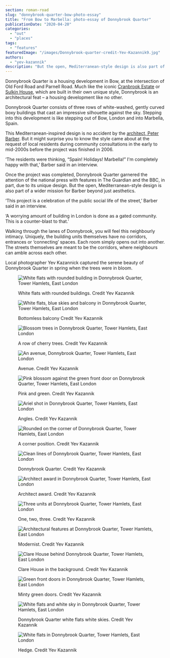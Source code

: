 ```yaml
---
section: roman-road
slug: "donnybrook-quarter-bow-photo-essay"
title: "From Bow to Marbella: photo-essay of Donnybrook Quarter"
publicationDate: "2020-04-20"
categories: 
  - "out"
  - "places"
tags: 
  - "features"
featuredImage: "/images/Donnybrook-quarter-credit-Yev-Kazannik9.jpg"
authors: 
  - "yev-kazannik"
description: "But the open, Mediterranean-style design is also part of a wider mission for Barber beyond just aesthetics."
---
```


Donnybrook Quarter is a housing development in Bow, at the intersection of Old Ford Road and Parnell Road. Much like the iconic [Cranbrook Estate](https://romanroadlondon.com/cranbrook-estate-in-pictures/) or [Sulkin House](https://romanroadlondon.com/sulkin-house-gallery-yev-kazzanik/), which are built in their own unique style, Donnybrook is an architectural feat – a housing development like no other. 

Donnybrook Quarter consists of three rows of white-washed, gently curved boxy buildings that cast an impressive silhouette against the sky. Stepping into this development is like stepping out of Bow, London and into Marbella, Spain. 

This Mediterranean-inspired design is no accident by the [architect, Peter Barber](https://www.theguardian.com/artanddesign/2018/oct/08/washing-line-warrior-the-architect-who-wants-to-get-the-neighbours-singing-peter-barber-social-housing). But it might surprise you to know the style came about at the request of local residents during community consultations in the early to mid-2000s before the project was finished in 2006. 

‘The residents were thinking, “Spain! Holidays! Marbella!” I'm completely happy with that,’ Barber said in an interview.

Once the project was completed, Donnybrook Quarter garnered the attention of the national press with features in The Guardian and the BBC, in part, due to its unique design. But the open, Mediterranean-style design is also part of a wider mission for Barber beyond just aesthetics. 

‘This project is a celebration of the public social life of the street,’ Barber said in an interview.

‘A worrying amount of building in London is done as a gated community. This is a counter-blast to that.’

Walking through the lanes of Donnybrook, you will feel this neighbourly intimacy. Uniquely, the building units themselves have no corridors, entrances or ‘connecting’ spaces. Each room simply opens out into another. The streets themselves are meant to be the corridors, where neighbours can amble across each other. 

Local photographer Yev Kazannick captured the serene beauty of Donnybrook Quarter in spring when the trees were in bloom.

<figure>

![White flats with rounded building in Donnybrook Quarter, Tower Hamlets, East London](/images/Donnybrook-quarter-credit-Yev-Kazannik16-1024x683.jpg)

<figcaption>

White flats with rounded buildings. Credit Yev Kazannik

</figcaption>

</figure>

<figure>

![White flats, blue skies and balcony in Donnybrook Quarter, Tower Hamlets, East London](/images/Donnybrook-quarter-credit-Yev-Kazannik15-1024x683.jpg)

<figcaption>

Bottomless balcony Credit Yev Kazannik

</figcaption>

</figure>

<figure>

![Blossom trees in Donnybrook Quarter, Tower Hamlets, East London](/images/Donnybrook-quarter-credit-Yev-Kazannik14-1024x683.jpg)

<figcaption>

A row of cherry trees. Credit Yev Kazannik

</figcaption>

</figure>

<figure>

![An avenue, Donnybrook Quarter, Tower Hamlets, East London](/images/Donnybrook-quarter-credit-Yev-Kazannik13-1024x683.jpg)

<figcaption>

Avenue. Credit Yev Kazannik

</figcaption>

</figure>

<figure>

![Pink blossom against the green front door on Donnybrook Quarter, Tower Hamlets, East London](/images/Donnybrook-quarter-credit-Yev-Kazannik11.jpg)

<figcaption>

Pink and green. Credit Yev Kazannik

</figcaption>

</figure>

<figure>

![Ariel shot in Donnybrook Quarter, Tower Hamlets, East London](/images/Donnybrook-quarter-credit-Yev-Kazannik10-1024x683.jpg)

<figcaption>

Angles. Credit Yev Kazannik

</figcaption>

</figure>

<figure>

![Rounded on the corner of Donnybrook Quarter, Tower Hamlets, East London](/images/Donnybrook-quarter-credit-Yev-Kazannik9-1024x683.jpg)

<figcaption>

A corner position. Credit Yev Kazannik

</figcaption>

</figure>

<figure>

![Clean lines of Donnybrook Quarter, Tower Hamlets, East London](/images/Donnybrook-quarter-credit-Yev-Kazannik8-1024x683.jpg)

<figcaption>

Donnybrook Quarter. Credit Yev Kazannik

</figcaption>

</figure>

<figure>

![Architect award in Donnybrook Quarter, Tower Hamlets, East London](/images/Donnybrook-quarter-credit-Yev-Kazannik7-1024x683.jpg)

<figcaption>

Architect award. Credit Yev Kazannik

</figcaption>

</figure>

<figure>

![Three units at Donnybrook Quarter, Tower Hamlets, East London](/images/Donnybrook-quarter-credit-Yev-Kazannik6-1024x683.jpg)

<figcaption>

One, two, three. Credit Yev Kazannik

</figcaption>

</figure>

<figure>

![Architectural features at Donnybrook Quarter, Tower Hamlets, East London](/images/Donnybrook-quarter-credit-Yev-Kazannik5.jpg)

<figcaption>

Modernist. Credit Yev Kazannik

</figcaption>

</figure>

<figure>

![Clare House behind Donnybrook Quarter, Tower Hamlets, East London](/images/Donnybrook-quarter-credit-Yev-Kazannik4-1024x683.jpg)

<figcaption>

Clare House in the background. Credit Yev Kazannik

</figcaption>

</figure>

<figure>

![Green front doors in Donnybrook Quarter, Tower Hamlets, East London](/images/Donnybrook-quarter-credit-Yev-Kazannik3-1024x683.jpg)

<figcaption>

Minty green doors. Credit Yev Kazannik

</figcaption>

</figure>

<figure>

![White flats and white sky in Donnybrook Quarter, Tower Hamlets, East London](/images/Donnybrook-quarter-credit-Yev-Kazannik2-1024x683.jpg)

<figcaption>

Donnybrook Quarter white flats white skies. Credit Yev Kazannik

</figcaption>

</figure>

<figure>

![White flats in Donnybrook Quarter, Tower Hamlets, East London](/images/Donnybrook-quarter-credit-Yev-Kazannik1-1024x683.jpg)

<figcaption>

Hedge. Credit Yev Kazannik

</figcaption>

</figure>
